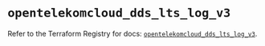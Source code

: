 # `opentelekomcloud_dds_lts_log_v3`

Refer to the Terraform Registry for docs: [`opentelekomcloud_dds_lts_log_v3`](https://registry.terraform.io/providers/opentelekomcloud/opentelekomcloud/1.36.44/docs/resources/dds_lts_log_v3).
